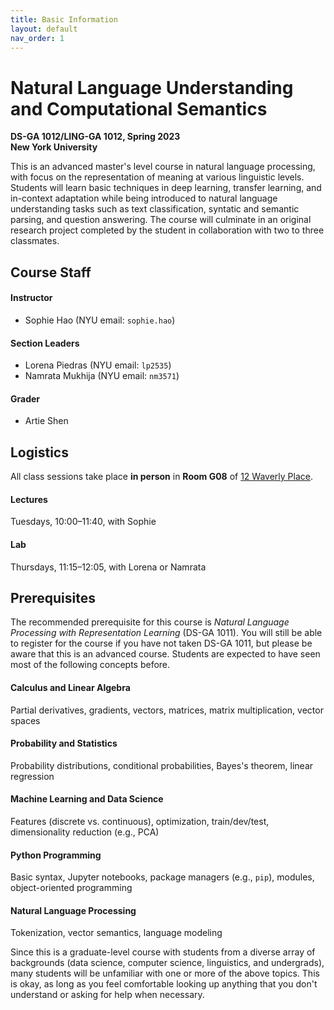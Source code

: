 ```yaml
---
title: Basic Information
layout: default
nav_order: 1
---
```


# Natural Language Understanding and Computational Semantics

**DS-GA 1012/LING-GA 1012, Spring 2023**<br />
**New York University**

This is an advanced master's level course in natural language processing, with focus on the representation of 
meaning at various linguistic levels. Students will learn basic techniques in deep learning, transfer learning, and 
in-context adaptation while being introduced to natural language understanding tasks such as text classification, 
syntatic and semantic parsing, and question answering. The course will culminate in an original research project 
completed by the student in collaboration with two to three classmates.

## Course Staff

#### Instructor
* Sophie Hao (NYU email: `sophie.hao`)

#### Section Leaders
* Lorena Piedras (NYU email: `lp2535`)
* Namrata Mukhija (NYU email: `nm3571`)

#### Grader
* Artie Shen 


## Logistics

All class sessions take place **in person** in **Room G08** of 
[12 Waverly Place](https://goo.gl/maps/3qye7472KPRqERbi8).

#### Lectures
Tuesdays, 10:00–11:40, with Sophie

#### Lab
Thursdays, 11:15–12:05, with Lorena or Namrata

## Prerequisites

The recommended prerequisite for this course is _Natural Language Processing with Representation Learning_ (DS-GA
1011). You will still be able to register for the course if you have not taken DS-GA 1011, but please be aware that
this is an advanced course. Students are expected to have seen most of the following concepts before.

#### Calculus and Linear Algebra
Partial derivatives, gradients, vectors, matrices, matrix multiplication, vector spaces

#### Probability and Statistics
Probability distributions, conditional probabilities, Bayes's theorem, linear regression

#### Machine Learning and Data Science
Features (discrete vs. continuous), optimization, train/dev/test, dimensionality reduction (e.g., PCA)

#### Python Programming
Basic syntax, Jupyter notebooks, package managers (e.g., `pip`), modules, object-oriented programming

#### Natural Language Processing
Tokenization, vector semantics, language modeling

Since this is a graduate-level course with students from a diverse array of backgrounds (data science, computer 
science, linguistics, and undergrads), many students will be unfamiliar with one or more of the above topics. This 
is okay, as long as you feel comfortable looking up anything that you don't understand or asking for help when 
necessary. 